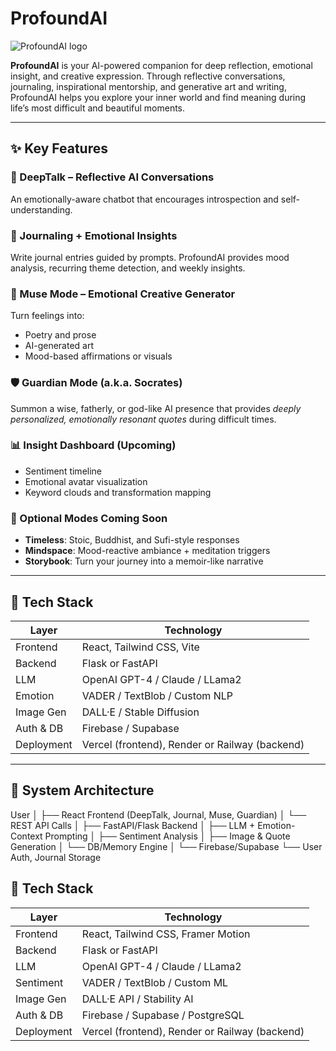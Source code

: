   # ProfoundAI

![ProfoundAI logo](https://github.com/user-attachments/assets/a0a9c15c-1be6-411e-b3bb-2f524c43210b)


**ProfoundAI** is your AI-powered companion for deep reflection, emotional insight, and creative expression. Through reflective conversations, journaling, inspirational mentorship, and generative art and writing, ProfoundAI helps you explore your inner world and find meaning during life’s most difficult and beautiful moments.

---

## ✨ Key Features

### 💬 DeepTalk – Reflective AI Conversations  
An emotionally-aware chatbot that encourages introspection and self-understanding.

### 📝 Journaling + Emotional Insights  
Write journal entries guided by prompts. ProfoundAI provides mood analysis, recurring theme detection, and weekly insights.

### 🎨 Muse Mode – Emotional Creative Generator  
Turn feelings into:
- Poetry and prose  
- AI-generated art  
- Mood-based affirmations or visuals

### 🛡️ Guardian Mode (a.k.a. Socrates)  
Summon a wise, fatherly, or god-like AI presence that provides *deeply personalized, emotionally resonant quotes* during difficult times.

### 📊 Insight Dashboard (Upcoming)  
- Sentiment timeline  
- Emotional avatar visualization  
- Keyword clouds and transformation mapping

### 🧠 Optional Modes Coming Soon
- **Timeless**: Stoic, Buddhist, and Sufi-style responses  
- **Mindspace**: Mood-reactive ambiance + meditation triggers  
- **Storybook**: Turn your journey into a memoir-like narrative

---

## 🚀 Tech Stack

| Layer       | Technology                     |
|-------------|--------------------------------|
| Frontend    | React, Tailwind CSS, Vite      |
| Backend     | Flask or FastAPI               |
| LLM         | OpenAI GPT-4 / Claude / LLama2 |
| Emotion     | VADER / TextBlob / Custom NLP  |
| Image Gen   | DALL·E / Stable Diffusion      |
| Auth & DB   | Firebase / Supabase            |
| Deployment  | Vercel (frontend), Render or Railway (backend) |

---

## 🧠 System Architecture

User
│
├── React Frontend (DeepTalk, Journal, Muse, Guardian)
│     └── REST API Calls
│
├── FastAPI/Flask Backend
│     ├── LLM + Emotion-Context Prompting
│     ├── Sentiment Analysis
│     ├── Image & Quote Generation
│     └── DB/Memory Engine
│
└── Firebase/Supabase
└── User Auth, Journal Storage

## 🚀 Tech Stack

| Layer       | Technology                  |
|-------------|-----------------------------|
| Frontend    | React, Tailwind CSS, Framer Motion |
| Backend     | Flask or FastAPI            |
| LLM         | OpenAI GPT-4 / Claude / LLama2 |
| Sentiment   | VADER / TextBlob / Custom ML |
| Image Gen   | DALL·E API / Stability AI   |
| Auth & DB   | Firebase / Supabase / PostgreSQL |
| Deployment  | Vercel (frontend), Render or Railway (backend) |
